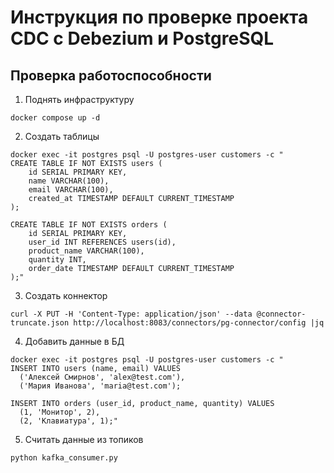 # Инструкция по проверке проекта CDC с Debezium и PostgreSQL

## Проверка работоспособности

1. Поднять инфраструктуру
```
docker compose up -d
```

2. Создать таблицы
```
docker exec -it postgres psql -U postgres-user customers -c "
CREATE TABLE IF NOT EXISTS users (
    id SERIAL PRIMARY KEY,
    name VARCHAR(100),
    email VARCHAR(100),
    created_at TIMESTAMP DEFAULT CURRENT_TIMESTAMP
);

CREATE TABLE IF NOT EXISTS orders (
    id SERIAL PRIMARY KEY,
    user_id INT REFERENCES users(id),
    product_name VARCHAR(100),
    quantity INT,
    order_date TIMESTAMP DEFAULT CURRENT_TIMESTAMP
);"
```

3. Создать коннектор
```
curl -X PUT -H 'Content-Type: application/json' --data @connector-truncate.json http://localhost:8083/connectors/pg-connector/config |jq
```

4. Добавить данные в БД
```
docker exec -it postgres psql -U postgres-user customers -c "
INSERT INTO users (name, email) VALUES 
  ('Алексей Смирнов', 'alex@test.com'),
  ('Мария Иванова', 'maria@test.com');

INSERT INTO orders (user_id, product_name, quantity) VALUES
  (1, 'Монитор', 2),
  (2, 'Клавиатура', 1);"
```

5. Считать данные из топиков
```
python kafka_consumer.py
```

